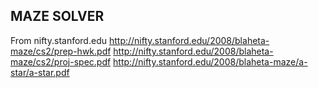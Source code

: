MAZE SOLVER
-----------

From nifty.stanford.edu
http://nifty.stanford.edu/2008/blaheta-maze/cs2/prep-hwk.pdf
http://nifty.stanford.edu/2008/blaheta-maze/cs2/proj-spec.pdf
http://nifty.stanford.edu/2008/blaheta-maze/a-star/a-star.pdf
